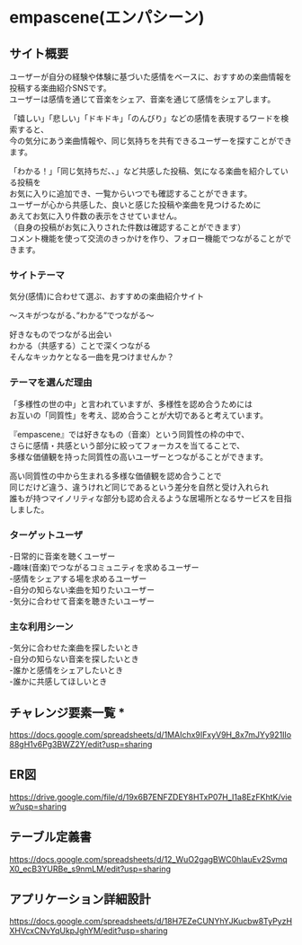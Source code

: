 # empascene(エンパシーン)

## サイト概要  
ユーザーが自分の経験や体験に基づいた感情をベースに、おすすめの楽曲情報を投稿する楽曲紹介SNSです。  
ユーザーは感情を通じて音楽をシェア、音楽を通じて感情をシェアします。  
  
「嬉しい」「悲しい」「ドキドキ」「のんびり」などの感情を表現するワードを検索すると、  
今の気分にあう楽曲情報や、同じ気持ちを共有できるユーザーを探すことができます。    
  
「わかる！」「同じ気持ちだ、、」など共感した投稿、気になる楽曲を紹介している投稿を  
お気に入りに追加でき、一覧からいつでも確認することができます。  
ユーザーが心から共感した、良いと感じた投稿や楽曲を見つけるために  
あえてお気に入り件数の表示をさせていません。  
（自身の投稿がお気に入りされた件数は確認することができます）  
コメント機能を使って交流のきっかけを作り、フォロー機能でつながることができます。    
  
### サイトテーマ  
気分(感情)に合わせて選ぶ、おすすめの楽曲紹介サイト  

〜スキがつながる、”わかる”でつながる〜  

好きなものでつながる出会い  
わかる（共感する）ことで深くつながる  
そんなキッカケとなる一曲を見つけませんか？  

### テーマを選んだ理由  
「多様性の世の中」と言われていますが、多様性を認め合うためには  
お互いの「同質性」を考え、認め合うことが大切であると考えています。  

『empascene』では好きなもの（音楽）という同質性の枠の中で、  
さらに感情・共感という部分に絞ってフォーカスを当てることで、  
多様な価値観を持った同質性の高いユーザーとつながることができます。  

高い同質性の中から生まれる多様な価値観を認め合うことで  
同じだけど違う、違うけれど同じであるという差分を自然と受け入れられ  
誰もが持つマイノリティな部分も認め合えるような居場所となるサービスを目指しました。  

### ターゲットユーザ  
-日常的に音楽を聴くユーザー  
-趣味(音楽)でつながるコミュニティを求めるユーザー  
-感情をシェアする場を求めるユーザー  
-自分の知らない楽曲を知りたいユーザー  
-気分に合わせて音楽を聴きたいユーザー  

### 主な利用シーン  
-気分に合わせた楽曲を探したいとき  
-自分の知らない音楽を探したいとき  
-誰かと感情をシェアしたいとき  
-誰かに共感してほしいとき  


## チャレンジ要素一覧 *  
https://docs.google.com/spreadsheets/d/1MAIchx9IFxyV9H_8x7mJYy921IIo88gH1v6Pg3BWZ2Y/edit?usp=sharing

## ER図  
https://drive.google.com/file/d/19x6B7ENFZDEY8HTxP07H_I1a8EzFKhtK/view?usp=sharing

## テーブル定義書  
https://docs.google.com/spreadsheets/d/12_WuO2gagBWC0hlauEv2SvmqX0_ecB3YURBe_s9nmLM/edit?usp=sharing

## アプリケーション詳細設計  
https://docs.google.com/spreadsheets/d/18H7EZeCUNYhYJKucbw8TyPyzHXHVcxCNvYqUkpJghYM/edit?usp=sharing
